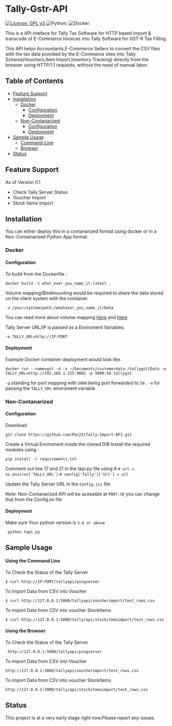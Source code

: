 Tally-Gstr-API
===========
[![License: GPL v3](https://img.shields.io/badge/License-GPLv3-blue.svg)](https://www.gnu.org/licenses/gpl-3.0)
![Python:](https://img.shields.io/badge/python-3.6%20%7C%203.7-green.svg)
![Docker:](https://img.shields.io/docker/build/jrottenberg/ffmpeg.svg)

This is a API inteface for Tally Tax Software for HTTP based Import & transcode of E-Commerce Invoices into Tally Software for GST-R Tax Filling. 

This API helps Accountants,E-Commerce Sellers to convert the CSV files with the tax data provided by the E-Commerce sites into Tally Schema(Vouchers,Item Import,Inventory Tracking) directly from the browser using HTTP/1.1 requests, without the need of manual labor. 

Table of Contents
--------------------- 
 - [Feature Support](https://github.com/Pac23/Tally-Import-API/blob/master/README.md#feature-support)
 - [Installation](https://github.com/Pac23/Tally-Import-API/blob/master/README.md#installation)
	 - [Docker](https://github.com/Pac23/Tally-Import-API/blob/master/README.md#docker)
		 - [Configuration](https://github.com/Pac23/Tally-Import-API/blob/master/README.md#configuration)
		- [Deployment](https://github.com/Pac23/Tally-Import-API/blob/master/README.md#deployment)
	 - [Non-Contanarized](https://github.com/Pac23/Tally-Import-API/blob/master/README.md#non-contanarized)
		 - [Configuration](https://github.com/Pac23/Tally-Import-API/blob/master/README.md#configuration-1)
		 - [Deployment](https://github.com/Pac23/Tally-Import-API/blob/master/README.md#deployment)
 - [Sample Usage](https://github.com/Pac23/Tally-Import-API/blob/master/README.md#sample-usage)
 	- [Command-Line](https://github.com/Pac23/Tally-Import-API/blob/master/README.md#using-the-command-line)
	- [Browser](https://github.com/Pac23/Tally-Import-API/blob/master/README.md#using-the-browser)
 - [Status](https://github.com/Pac23/Tally-Import-API/blob/master/README.md#status) 
 
Feature Support
---------------------
As of Version 0.1 
 - Check Tally Server Status
 - Voucher Import
 - Stock Items Import
 
 Installation 
 -------------
 You can either deploy this in a contanarized format using docker or in a Non-Containarized Python App format. 

### Docker 
#### Configuration 
To build from the Dockerfile :

    docker build -t what_ever_you_name_it:latest .

Volume mapping/Bindmounting would be required to share the data stored on the client system with the container. 

    -v /your/system/path:/whatever_you_name_it/Data
You can read more about volume mapping [Here](https://www.digitalocean.com/community/tutorials/how-to-share-data-between-the-docker-container-and-the-host) and [Here](https://www.digitalocean.com/community/tutorials/how-to-share-data-between-docker-containers)

Tally Server URL/IP is passed as a Enviroment Variables.

    -e TALLY_URL=http://IP:PORT
#### Deployment
Example Docker container deployment would look like. 

    docker run --name=gst -d -v ~/Documents/customerdata:/tallygst/Data -e TALLY_URL=http://192.168.1.125:9002 -p 5000:50 tallygst 

 `-p` standing for port mapping with `5000` being port forwarded to `50` . 
 `-e` for passing the `TALLY_URL` enviroment variable 

### Non-Contanarized
#### Configuration 
Download 

    git clone https://github.com/Pac23/Tally-Import-API.git
Create a Virtual Enviroment inside the cloned DIR
Install the required modules using : 

    pip install -r requirements.txt 
Comment out line 17 and 21 in the tapi.py file using #
`# url = os.environ['TALLY_URL']`
`# config['Tally']['Url'] = url` 

Update the Tally Server URL in the `Config.ini` file

Note: Non-Contanarized API will be acessible at `PORT:50` you can change that from the Config.ini file 

#### Deployment 
Make sure Your python version is `3.6 or above` 
   

     python tapi.py

Sample Usage
----------------
#### Using the Command Line 

To Check the Status of the Tally Server

    $ curl http://IP:PORT/tallyapi/pingserver
 To Import Data from CSV into Voucher 
 

    $ curl http://127.0.0.1:5000/tallyapi/voucherimport/test_rows.csv

To import Data from CSV into voucher StockItems

    $ curl http://127.0.0.1:5000/tally/api/stockitemsimport/test_rows.csv

#### Using the Browser
To Check the Status of the Tally Server
   

     http://127.0.0.1:5000/tallyapi/pingserver

To Import Data from CSV into Voucher

    http://127.0.0.1:5000/tallyapi/voucherimport/test_rows.csv

To import Data from CSV into voucher StockItems

 `http://127.0.0.1:5000/tally/api/stockitemsimport/test_rows.csv`
    
Status
----------------
This project is at a very early stage right now.Please report any issues. 

